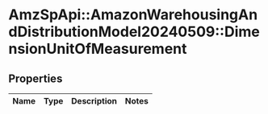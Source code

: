 # AmzSpApi::AmazonWarehousingAndDistributionModel20240509::DimensionUnitOfMeasurement

## Properties
Name | Type | Description | Notes
------------ | ------------- | ------------- | -------------

